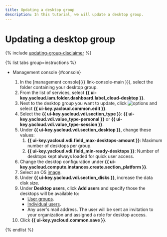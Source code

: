```yaml
---
title: Updating a desktop group
description: In this tutorial, we will update a desktop group.
---
```


# Updating a desktop group

{% include [updating-group-disclaimer](../../../_includes/cloud-desktop/updating-group-disclaimer.md) %}

{% list tabs group=instructions %}

- Management console {#console}

  1. In the [management console]({{ link-console-main }}), select the folder containing your desktop group.
  1. From the list of services, select **{{ ui-key.yacloud.iam.folder.dashboard.label_cloud-desktop }}**.
  1. Next to the desktop group you want to update, click ![options](../../../_assets/console-icons/ellipsis.svg) and select **{{ ui-key.yacloud.common.edit }}**.
  1. Select the **{{ ui-key.yacloud.vdi.section_type }}**: **{{ ui-key.yacloud.vdi.value_type-personal }}** or **{{ ui-key.yacloud.vdi.value_type-session }}**.
  1. Under **{{ ui-key.yacloud.vdi.section_desktop }}**, change these values:
     1. **{{ ui-key.yacloud.vdi.field_max-desktops-amount }}**: Maximum number of desktops per group.
     1. **{{ ui-key.yacloud.vdi.field_min-ready-desktops }}**: Number of desktops kept always loaded for quick user access.
  1. Change the desktop configuration under **{{ ui-key.yacloud.compute.instances.create.section_platform }}**.
  1. Select an OS [image](../../concepts/images.md).
  1. Under **{{ ui-key.yacloud.vdi.section_disks }}**, increase the data disk size.
  1. Under **Desktop users**, click **Add users** and specify those the desktops will be available to:
     * [User groups](../../../iam/concepts/access-control/public-group.md).
     * [Individual users](../../../iam/concepts/users/accounts.md).
     * Any user's mail address. The user will be sent an invitation to your organization and assigned a role for desktop access.
  1. Click **{{ ui-key.yacloud.common.save }}**.

{% endlist %}
